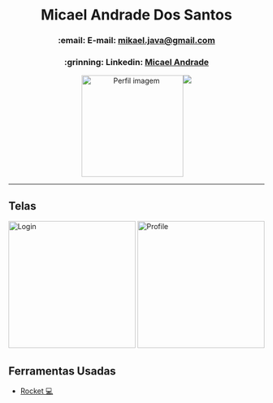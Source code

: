 <div align="center">
    <h1>Micael Andrade Dos Santos</h1>
    <h3>:email:	<strong>E-mail</strong>: <a href=mailto:mikael.java@gmail.com> mikael.java@gmail.com </a></h3>
    <h3>:grinning:	<strong>Linkedin</strong>: <a href='https://www.linkedin.com/in/micael-andrade-784523220/'>Micael Andrade</a></h3>
    
<div style="display: flex; align-items: flex-center; justify-content:center; padding-top: 0px; padding-bottom:0px">
    <img alt="Perfil imagem" src="https://avatars.githubusercontent.com/u/51521476?s=400&u=d6249bd8df374ba8ac95808613f136788d25d919&v=4" width="200px" height='200px'
    />
    <img src="https://github-readme-stats.vercel.app/api?username=kaellandrade&count_private=true&show_icons=true&theme=tokyonight&hide_border=true&custom_title=My%20GitHub%20Stats"/>
</div>
</div>

<hr>

## Telas
<p flaot='left'>
    <img alt="Login" src="./pictures/login.png" width="250px" />
    <img alt="Profile" src="./pictures/register.png" width="250px" />
</p>

## Ferramentas Usadas

- [Rocket 💻](https://www.notion.so/kaell/Implementar-Logins-Alternativos-b1c1c6f8636c490e84af31a1ea7e2359#0c6e38e2cc0b422ca994fdfd08f8efc6)
